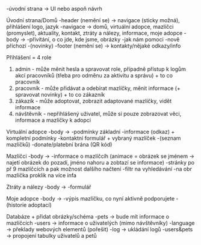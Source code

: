 -úvodní strana -> UI nebo aspoň návrh

Úvodní strana/Domů
-header (nemění se) -> navigace (sticky možná), přihlášení logo, jazyk
          -navigace -> domů, virtuální adopce, mazlíčci (promyslet), aktuality, kontakt, ztráty a nálezy, informace, moje adopce
-body ->  -přivítání, o co jde, kde jsme, obrázky
          -jak nám pomoci
          -nově příchozí
          -(novinky)
-footer (nemění se) -> kontakty/nějaké odkazy/info 

Přihlášení = 4 role
1. admin - může měnit hesla a spravovat role, případně přístup k logům akcí pracovníků (třeba pro odměnu za aktivitu a správu) + to co pracovník
3. pracovník - může přidávat a odebírat mazlíčky, měnit informace (+ spravovat novinky) + to co zákazník
4. zákazík - může adoptovat, zobrazit adaptované mazlíčky, vidět informace
5. návštěvník - nepřihlášený uživatel, může si pouze zobrazovat věci, informace a mazlíčky k adopci

Virtuální adopce
-body ->  -podmínky základní
          -informace (odkaz) + kompletní podmínky
          -kontaktní formulář + vybraný mazlíček
          -(seznam mazlíčků)
          -donate/platební brána (QR kód)

Mazlíčci
-body ->  -informace o mazlíčcíh (animace = obrázek se jménem -> najetí obrázek do pozadí, jméno nahoru a zobtazí se informace)
          -stránky po př 9 mazlíčcích a pak možnost dalšího načtení
          -filtr na vyhledávání
          -na obr mazlíčka proklik na více infa

Ztráty a nálezy
-body ->  -formulář  

Moje adopce
-body ->  -výpis mazlíčku, co nyní aktivně podporujete
          -(historie adoptací)

Databáze + přidat obrázky/schéma
-pets -> bude mít informace o mazlíčcích
-users -> informace o uživatelých (mimo návštěvníky)
-language -> překlady webových elementů (pořešit)
-log -> ukládání logů
-users&pets -> propojení tabulky uživatelů a petů
